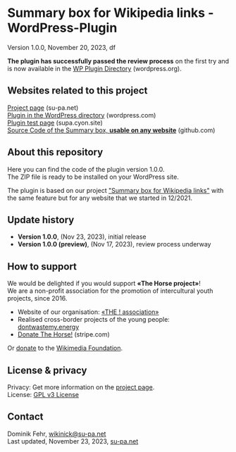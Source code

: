 # Summary box for Wikipedia links - WordPress-Plugin

Version 1.0.0, November 20, 2023, df  

**The plugin has successfully passed the review process** on the first try and is now available in the [WP Plugin Directory](https://wordpress.org/plugins/summary-box-for-wikipedia-links) (wordpress.org). 

## Websites related to this project
[Project page](https://su-pa.net/wikiPrevBox/index.html) (su-pa.net)  
[Plugin in the WordPress directory](https://wordpress.org/plugins/summary-box-for-wikipedia-links) (wordpress.com)  
[Plugin test page](https://supa.cyon.site/) (supa.cyon.site)  
[Source Code of the Summary box, **usable on any website**](https://github.com/su-pa/Summary-box-for-Wikipedia-links) (github.com)

## About this repository
Here you can find the code of the plugin version 1.0.0.  
The ZIP file is ready to be installed on your WordPress site. 

The plugin is based on our project ["Summary box for Wikipedia links"](https://wordpress.org/plugins/summary-box-for-wikipedia-links) with the same feature but for any website that we started in 12/2021.

## Update history
- **Version 1.0.0**, (Nov 23, 2023), initial release
- **Version 1.0.0 (preview)**, (Nov 17, 2023), review process underway 

## How to support
We would be delighted if you would support **«The Horse project»**!\
We are a non-profit association for the promotion of intercultural youth projects, since 2016.
- Website of our organisation: [«THE ! association»](https://the-horse.education)
- Realised cross-border projects of the young people: [dontwastemy.energy](https://dontwastemy.energy)
- [Donate The Horse!](https://donate.stripe.com/aEU01Rfj55RxdO0cMO) (stripe.com)

Or [donate](https://donate.wikimedia.org) to the 
	[Wikimedia Foundation](https://en.wikipedia.org/wiki/Wikimedia_Foundation).

## License & privacy
Privacy: Get more information on the [project page](https://su-pa.net/wikiPrevBox/).  
License: [GPL v3 License](https://www.gnu.org/licenses/gpl-3.0.en.html)

## Contact
Dominik Fehr, wikinick@su-pa.net  
Last updated, November 23, 2023, [su-pa.net](https://su-pa.net)